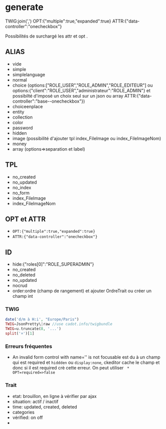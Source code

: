 # generate

TWIG:join(',')
OPT:{"multiple":true,"expanded":true}
ATTR:{"data-controller":"onecheckbox"}

Possibilités de surchargé les attr et opt .

## ALIAS

- vide
- simple
- simplelanguage
- normal
- choice (options:["ROLE_USER","ROLE_ADMIN","ROLE_EDITEUR"] ou options:{"client":"ROLE_USER","administrateur":"ROLE_ADMIN"} et possibilté d'imposé un choix seul sur un json ou array ATTR:{"data-controller":"base--onecheckbox"})
- choiceenplace
- entity
- collection
- color
- password
- hidden
- image (possibilité d'ajouter tpl index_FileImage ou index_FileImageNom)
- money
- array (options=>separation et label)
  

## TPL
- no_created
- no_updated
- no_index
- no_form
- index_FileImage
- index_FileImageNom


## OPT et ATTR

  - `OPT:{"multiple":true,"expanded":true}`
  - `ATTR:{"data-controller":"onecheckbox"}`

## ID

- hide:{"roles[0]":"ROLE_SUPERADMIN"}
- no_created
- no_deleted
- no_updated
- nocrud
- order:ordre (champ de rangement) et ajouter OrdreTrait ou créer un champ int

### TWIG

```php
date('d/m à H:i', "Europe/Paris")
TWIG=JsonPretty\|raw //use cadot.info/twigbundle
TWIG=u.truncate(8, '...')
split('¤')[1]
```

### Erreurs fréquentes

- An invalid form control with name='' is not focusable est du à un champ qui est required et ` hiddden ` ou  ` display:none `, ckeditor cache le champ et donc si il est required crè cette erreur. On peut utiliser ` * OPT=required=>false`

### Trait

- etat: brouillon, en ligne à vérifier par ajax
- situation: actif / inactif
- time: updated, created, deleted
- categories
- vérified: on off
- 
